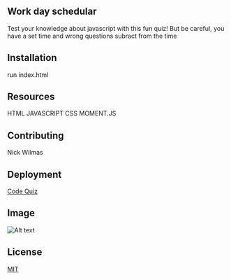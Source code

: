 ## Work day schedular
Test your knowledge about javascript with this fun quiz! But be careful, you have a set time and wrong questions subract from the time

## Installation

run index.html

## Resources

HTML
JAVASCRIPT
CSS
MOMENT.JS


## Contributing
Nick Wilmas

## Deployment
[Code Quiz](https://nickwilmas1.github.io/Schedular/)

## Image 
![Alt text](https://i.gyazo.com/c8294bc4a5942f4c6f04f1de490033b3.png "Work Schedular")

## License
[MIT](https://choosealicense.com/licenses/mit/)

